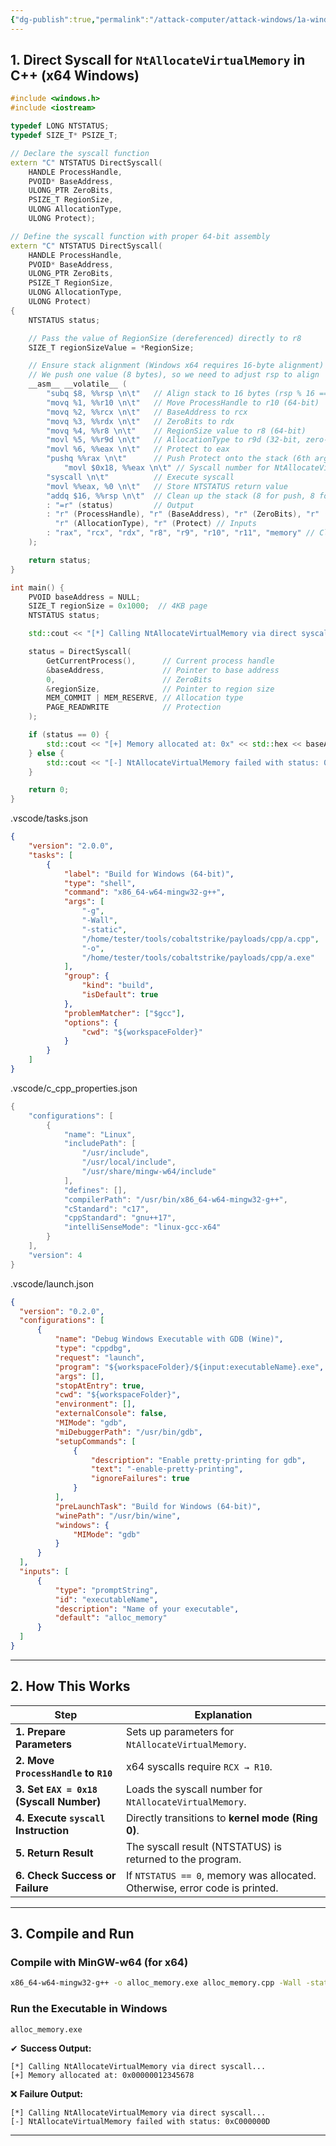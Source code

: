 ```yaml
---
{"dg-publish":true,"permalink":"/attack-computer/attack-windows/1a-windows-defense-mechanism/2-edr-evasion/2a-direct-syscalls-cpp/","noteIcon":"","created":"2025-04-15T14:11:19.621-04:00"}
---
```



















## **1. Direct Syscall for `NtAllocateVirtualMemory` in C++ (x64 Windows)**
```cpp
#include <windows.h>
#include <iostream>

typedef LONG NTSTATUS;
typedef SIZE_T* PSIZE_T;

// Declare the syscall function
extern "C" NTSTATUS DirectSyscall(
    HANDLE ProcessHandle,
    PVOID* BaseAddress,
    ULONG_PTR ZeroBits,
    PSIZE_T RegionSize,
    ULONG AllocationType,
    ULONG Protect);

// Define the syscall function with proper 64-bit assembly
extern "C" NTSTATUS DirectSyscall(
    HANDLE ProcessHandle,
    PVOID* BaseAddress,
    ULONG_PTR ZeroBits,
    PSIZE_T RegionSize,
    ULONG AllocationType,
    ULONG Protect) 
{
    NTSTATUS status;

    // Pass the value of RegionSize (dereferenced) directly to r8
    SIZE_T regionSizeValue = *RegionSize;

    // Ensure stack alignment (Windows x64 requires 16-byte alignment)
    // We push one value (8 bytes), so we need to adjust rsp to align
    __asm__ __volatile__ (
        "subq $8, %%rsp \n\t"   // Align stack to 16 bytes (rsp % 16 == 0)
        "movq %1, %%r10 \n\t"   // Move ProcessHandle to r10 (64-bit)
        "movq %2, %%rcx \n\t"   // BaseAddress to rcx
        "movq %3, %%rdx \n\t"   // ZeroBits to rdx
        "movq %4, %%r8 \n\t"    // RegionSize value to r8 (64-bit)
        "movl %5, %%r9d \n\t"   // AllocationType to r9d (32-bit, zero-extends to r9)
        "movl %6, %%eax \n\t"   // Protect to eax
        "pushq %%rax \n\t"      // Push Protect onto the stack (6th arg)
	        "movl $0x18, %%eax \n\t" // Syscall number for NtAllocateVirtualMemory
        "syscall \n\t"          // Execute syscall
        "movl %%eax, %0 \n\t"   // Store NTSTATUS return value
        "addq $16, %%rsp \n\t"  // Clean up the stack (8 for push, 8 for alignment)
        : "=r" (status)         // Output
        : "r" (ProcessHandle), "r" (BaseAddress), "r" (ZeroBits), "r" (regionSizeValue),
          "r" (AllocationType), "r" (Protect) // Inputs
        : "rax", "rcx", "rdx", "r8", "r9", "r10", "r11", "memory" // Clobbered
    );

    return status;
}

int main() {
    PVOID baseAddress = NULL;
    SIZE_T regionSize = 0x1000;  // 4KB page
    NTSTATUS status;

    std::cout << "[*] Calling NtAllocateVirtualMemory via direct syscall..." << std::endl;

    status = DirectSyscall(
        GetCurrentProcess(),      // Current process handle
        &baseAddress,             // Pointer to base address
        0,                        // ZeroBits
        &regionSize,              // Pointer to region size
        MEM_COMMIT | MEM_RESERVE, // Allocation type
        PAGE_READWRITE            // Protection
    );

    if (status == 0) {
        std::cout << "[+] Memory allocated at: 0x" << std::hex << baseAddress << std::endl;
    } else {
        std::cout << "[-] NtAllocateVirtualMemory failed with status: 0x" << std::hex << status << std::endl;
    }

    return 0;
}
```



.vscode/tasks.json
```json
{
    "version": "2.0.0",
    "tasks": [
        {
            "label": "Build for Windows (64-bit)",
            "type": "shell",
            "command": "x86_64-w64-mingw32-g++",
            "args": [
                "-g",
                "-Wall",
                "-static",
                "/home/tester/tools/cobaltstrike/payloads/cpp/a.cpp",
                "-o",
                "/home/tester/tools/cobaltstrike/payloads/cpp/a.exe"
            ],
            "group": {
                "kind": "build",
                "isDefault": true
            },
            "problemMatcher": ["$gcc"],
            "options": {
                "cwd": "${workspaceFolder}"
            }
        }
    ]
}
```

.vscode/c_cpp_properties.json
```c
{
    "configurations": [
        {
            "name": "Linux",
            "includePath": [
                "/usr/include",
                "/usr/local/include",
                "/usr/share/mingw-w64/include"
            ],
            "defines": [],
            "compilerPath": "/usr/bin/x86_64-w64-mingw32-g++", 
            "cStandard": "c17",
            "cppStandard": "gnu++17",
            "intelliSenseMode": "linux-gcc-x64"
        }
    ],
    "version": 4
}


```


.vscode/launch.json

```json
{
  "version": "0.2.0",
  "configurations": [
      {
          "name": "Debug Windows Executable with GDB (Wine)",
          "type": "cppdbg",
          "request": "launch",
          "program": "${workspaceFolder}/${input:executableName}.exe",
          "args": [],
          "stopAtEntry": true,
          "cwd": "${workspaceFolder}",
          "environment": [],
          "externalConsole": false,
          "MIMode": "gdb",
          "miDebuggerPath": "/usr/bin/gdb",
          "setupCommands": [
              {
                  "description": "Enable pretty-printing for gdb",
                  "text": "-enable-pretty-printing",
                  "ignoreFailures": true
              }
          ],
          "preLaunchTask": "Build for Windows (64-bit)",
          "winePath": "/usr/bin/wine",
          "windows": {
              "MIMode": "gdb"
          }
      }
  ],
  "inputs": [
      {
          "type": "promptString",
          "id": "executableName",
          "description": "Name of your executable",
          "default": "alloc_memory"
      }
  ]
}
```

---

## **2. How This Works**
| **Step** | **Explanation** |
|----------|----------------|
| **1. Prepare Parameters** | Sets up parameters for `NtAllocateVirtualMemory`. |
| **2. Move `ProcessHandle` to `R10`** | x64 syscalls require `RCX → R10`. |
| **3. Set `EAX = 0x18` (Syscall Number)** | Loads the syscall number for `NtAllocateVirtualMemory`. |
| **4. Execute `syscall` Instruction** | Directly transitions to **kernel mode (Ring 0)**. |
| **5. Return Result** | The syscall result (NTSTATUS) is returned to the program. |
| **6. Check Success or Failure** | If `NTSTATUS == 0`, memory was allocated. Otherwise, error code is printed. |

---

## **3. Compile and Run**
### **Compile with MinGW-w64 (for x64)**
```sh
x86_64-w64-mingw32-g++ -o alloc_memory.exe alloc_memory.cpp -Wall -static
```

### **Run the Executable in Windows**
```sh
alloc_memory.exe
```
✔ **Success Output:**
```
[*] Calling NtAllocateVirtualMemory via direct syscall...
[+] Memory allocated at: 0x00000012345678
```
❌ **Failure Output:**
```
[*] Calling NtAllocateVirtualMemory via direct syscall...
[-] NtAllocateVirtualMemory failed with status: 0xC000000D
```

---

